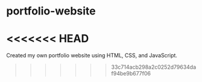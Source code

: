 # portfolio-website
<<<<<<< HEAD
=======
Created my own portfolio website using HTML, CSS, and JavaScript.
>>>>>>> 33c714acb298a2c0252d79634daf94be9b677f06
